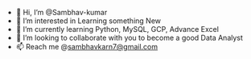 - 👋 Hi, I’m @Sambhav-kumar
- 👀 I’m interested in Learning something New
- 🌱 I’m currently learning Python, MySQL, GCP, Advance Excel
- 💞️ I’m looking to collaborate with you to become a good Data Analyst
- 📫 Reach me @sambhavkarn7@gmail.com

<!---
Sambhav-karn/Sambhav-karn is a ✨ special ✨ repository because its `README.md` (this file) appears on your GitHub profile.
You can click the Preview link to take a look at your changes.
--->
